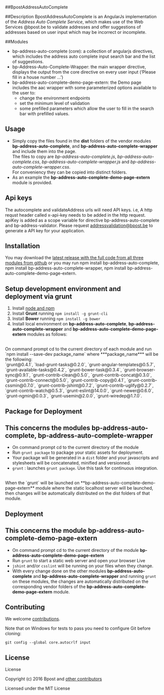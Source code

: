 
##BpostAddressAutoComplete

##Description
BpostAddressAutoComplete is an AngularJs implementation of the *Address Auto Complete Service*, which makes use of the Web Services @bpost.be to validate addresses and offer suggestions of addresses based on user input which may be incorrect or incomplete.


##Modules 
* bp-address-auto-complete (core): a collection of angularjs directives, which includes the address auto complete input search bar and the list of suggestions. 
* bp-Address-Auto-Complete-Wrapper: the main wrapper directive, displays the output from the core directive on every user input  (‘Please fill in a house number …’)
* bp-address-auto-complete-demo-page-extern: the Demo page includes the aac wrapper with some parameterized options available to the user to:
    * change the environment endpoints 
    * set the minimum level of validation 
    * some prefilled parameters which allow the user to fill in the search bar with prefilled values.

## Usage
* Simply copy the files found in the **dist** folders of the vendor modules
 **bp-address-auto-complete**, and **bp-address-auto-complete-wrapper**
 and include them into the page.
<br/> The files to copy are *bp-address-auto-complete.js*, *bp-address-auto-complete.css*, 
 *bp-address-auto-complete-wrapper.js* and *bp-address-auto-complete-wrapper.css*. 
<br/> For conveniency they can be copied into distinct folders. 
* As an example the **bp-address-auto-complete-demo-page-extern** module is provided.

## Api keys
The autocomplete and validateAddress urls will need API keys. i.e, A http requst header called x-api-key needs to be added in the http request. apiKey is added as a scope variable for directive bp-address-auto-complete and bp-address-validator.
Please request addressvalidation@bpost.be to generate a API key for your application.

## Installation 
You may download the [latest release with the full code from all three modules from github](https://github.com/bpost/AddressValidation-QuickAddressSearchBar)
or you may run npm install bp-address-auto-complete, npm install bp-address-auto-complete-wrapper, npm install bp-address-auto-complete-demo-page-extern.

## Setup development environment and deployment via grunt
1. Install [node and npm](http://www.nodejs.org)
2. Install **Grunt** running `npm install -g grunt-cli` 
3. Install **Bower** running `npm install -g bower` 
4. Install local environment on **bp-address-auto-complete**, **bp-address-auto-complete-wrapper**
   and **bp-address-auto-complete-demo-page-extern** modules as follows: 
<br/>
  On command prompt cd to the current directory of each module and run `npm install --save-dev package_name`
    where ***package_name*** will be the following:
   <br/> 
 `grunt@0.4.1`, `load-grunt-tasks@0.2.0`, `grunt-angular-templates@0.5.7`, `grunt-available-tasks@0.4.2`, `grunt-bower-task@0.3.4`, `grunt-browser-sync@0.9.1`, `grunt-contrib-clean@0.5.0`, `grunt-contrib-concat@0.3.0`, `grunt-contrib-connect@0.5.0`, `grunt-contrib-copy@0.4.1`, `grunt-contrib-cssmin@0.7.0`, `grunt-contrib-jshint@0.7.2`, `grunt-contrib-uglify@0.2.7`, `grunt-contrib-watch@0.5.3`, `grunt-eslint@14.0.0`, `grunt-newer@0.6.0`, `grunt-ngmin@0.0.3`, `grunt-usemin@2.0.0`, `grunt-wiredep@1.7.0`. 
  
## Package for Deployment
## This concerns the modules bp-address-auto-complete, bp-address-auto-complete-wrapper
* On command prompt cd to the current directory of the module 
* Run `grunt package` to package your static assets for deployment.
* Your package will be generated in a `dist` folder and your javascripts and stylesheets will be concatenated, minified and versionned.
* `grunt` : launches `grunt package`. Use this task for continuous integration. 
<br/>
  When the `grunt` will be launched on **bp-address-auto-complete-demo-page-extern** module 
  where the static localhost server will be launched,
  then changes will be automatically distributed on the dist folders of that module.
  
## Deployment 
## This concerns the module bp-address-auto-complete-demo-page-extern
* On command prompt cd to the current directory of the module **bp-address-auto-complete-demo-page-extern**
* Run `grunt` to start a static web server and open your browser Live
* `jshint` and/or `csslint` will be running on your files when they change.
* With every change done on the other modules **bp-address-auto-complete** and **bp-address-auto-complete-wrapper** and running `grunt` on these modules,
  the changes are automatically distributed on the corresponding vendor folders of the **bp-address-auto-complete-demo-page-extern** module.
  
## Contributing

We welcome [contributions](https://github.com/bpost/AddressValidation-QuickAddressSearchBar/graphs/contributors).

Note that on Windows for tests to pass you need to configure Git before cloning:

```
git config --global core.autocrlf input
```

## License

License

Copyright (c) 2016 Bpost and [other contributors](https://github.com/bpost/AddressValidation-QuickAddressSearchBar/graphs/contributors)

Licensed under the MIT License

